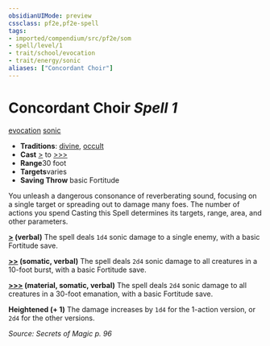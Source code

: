 ```yaml
---
obsidianUIMode: preview
cssclass: pf2e,pf2e-spell
tags:
- imported/compendium/src/pf2e/som
- spell/level/1
- trait/school/evocation
- trait/energy/sonic
aliases: ["Concordant Choir"]
---
```

# Concordant Choir *Spell 1*   
[evocation](evocation.md)  [sonic](sonic.md)  

- **Traditions**: [divine](divine.md), [occult](occult.md)
- **Cast** [>](chapter-9-playing-the-game.md#Actions "Single Action") to [>>>](chapter-9-playing-the-game.md#Actions "Three-Action") 
- **Range**30 foot
- **Targets**varies
- **Saving Throw**  basic Fortitude

You unleash a dangerous consonance of reverberating sound, focusing on a single target or spreading out to damage many foes. The number of actions you spend Casting this Spell determines its targets, range, area, and other parameters.

**[>](chapter-9-playing-the-game.md#Actions "Single Action") (verbal)** The spell deals `1d4` sonic damage to a single enemy, with a basic Fortitude save.

**[>>](chapter-9-playing-the-game.md#Actions "Two-Action") (somatic, verbal)** The spell deals `2d4` sonic damage to all creatures in a 10-foot burst, with a basic Fortitude save.

**[>>>](chapter-9-playing-the-game.md#Actions "Three-Action") (material, somatic, verbal)** The spell deals `2d4` sonic damage to all creatures in a 30-foot emanation, with a basic Fortitude save.

**Heightened (+ 1)** The damage increases by `1d4` for the 1-action version, or `2d4` for the other versions.

*Source: Secrets of Magic p. 96*